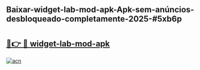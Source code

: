 ## Baixar-widget-lab-mod-apk-Apk-sem-anúncios-desbloqueado-completamente-2025-#5xb6p

# <h2><a href="https://ainizakaria.my?title=widget-lab-mod-apk&ref=20M">🔗👉 🔴 widget-lab-mod-apk</a></h2>

[![acn](https://github.com/user-attachments/assets/0f9c940e-d8b0-45ae-aac7-cd30a18b3e1c)](https://ainizakaria.my?title=widget-lab-mod-apk&ref=20M)


